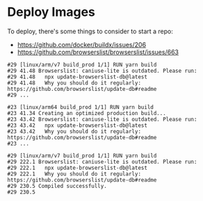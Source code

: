 # Deploy Images

To deploy, there's some things to consider to start a repo:

* https://github.com/docker/buildx/issues/206
* https://github.com/browserslist/browserslist/issues/663

```
#29 [linux/arm/v7 build_prod 1/1] RUN yarn build
#29 41.48 Browserslist: caniuse-lite is outdated. Please run:
#29 41.48   npx update-browserslist-db@latest
#29 41.48   Why you should do it regularly: https://github.com/browserslist/update-db#readme
#29 ...

#23 [linux/arm64 build_prod 1/1] RUN yarn build
#23 41.34 Creating an optimized production build...
#23 43.42 Browserslist: caniuse-lite is outdated. Please run:
#23 43.42   npx update-browserslist-db@latest
#23 43.42   Why you should do it regularly: https://github.com/browserslist/update-db#readme
#23 ...

#29 [linux/arm/v7 build_prod 1/1] RUN yarn build
#29 222.1 Browserslist: caniuse-lite is outdated. Please run:
#29 222.1   npx update-browserslist-db@latest
#29 222.1   Why you should do it regularly: https://github.com/browserslist/update-db#readme
#29 230.5 Compiled successfully.
#29 230.5 
```
